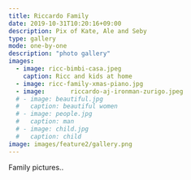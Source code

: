 ```yaml
---
title: Riccardo Family
date: 2019-10-31T10:20:16+09:00
description: Pix of Kate, Ale and Seby
type: gallery
mode: one-by-one
description: "photo gallery"
images:
  - image: ricc-bimbi-casa.jpeg
    caption: Ricc and kids at home
  - image: ricc-family-xmas-piano.jpg
  - image:       riccardo-aj-ironman-zurigo.jpeg
  # - image: beautiful.jpg
  #   caption: beautiful women
  # - image: people.jpg
  #   caption: man
  # - image: child.jpg
  #   caption: child
image: images/feature2/gallery.png
---
```


Family pictures..
